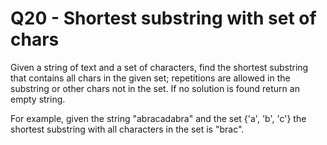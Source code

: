 # Q20 - Shortest substring with set of chars

Given a string of text and a set of characters, find the shortest substring
that contains all chars in the given set; repetitions are allowed in the substring
or other chars not in the set. If no solution is found return an empty string.

For example, given the string "abracadabra" and the set {'a', 'b', 'c'}
the shortest substring with all characters in the set is "brac".
